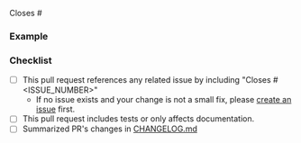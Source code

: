 <!-- 
Thanks for opening a pull request to prefect-sqlalchemy 🎉!

We've got a few requests to help us review contributions:

- Make sure that your title neatly summarizes the proposed changes.
- Provide a short overview of the change and the value it adds.
- Share an example to help us understand the change in user experience.
- Run `pre-commit install && pre-commit run --all` for linting.

Happy engineering!
-->

<!-- Include an overview here -->

<!-- Link to issue -->
Closes #

### Example
<!-- 
Share an example of the change in action.

A code blurb is best. Changes to features should include an example that is executable by a new user.
-->

### Checklist
<!-- These boxes may be checked after opening the pull request. -->

- [ ] This pull request references any related issue by including "Closes #<ISSUE_NUMBER>"
	- If no issue exists and your change is not a small fix, please [create an issue](https://github.com/PrefectHQ/prefect-sqlalchemy/issues/new/choose) first.
- [ ] This pull request includes tests or only affects documentation.
- [ ] Summarized PR's changes in [CHANGELOG.md](https://github.com/PrefectHQ/prefect-sqlalchemy/blob/main/CHANGELOG.md)
